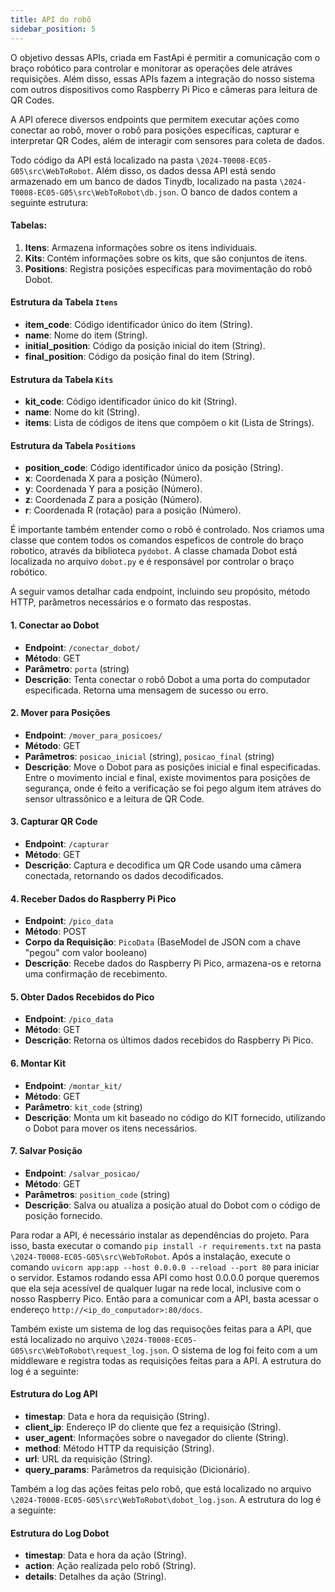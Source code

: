 ```yaml
---
title: API do robô
sidebar_position: 5
---
```


O objetivo dessas APIs, criada em FastApi é permitir a comunicação com o braço robótico para controlar e monitorar as operações dele atráves requisições. Além disso, essas APIs fazem a integração do nosso sistema com outros dispositivos como Raspberry Pi Pico e câmeras para leitura de QR Codes.

A API oferece diversos endpoints que permitem executar ações como conectar ao robô, mover o robô para posições específicas, capturar e interpretar QR Codes, além de interagir com sensores para coleta de dados. 

Todo código da API está localizado na pasta `\2024-T0008-EC05-G05\src\WebToRobot`. Além disso, os dados dessa API está sendo armazenado em um banco de dados Tinydb, localizado na pasta `\2024-T0008-EC05-G05\src\WebToRobot\db.json`. O banco de dados contem a seguinte estrutura:

####  Tabelas:
1. **Itens**: Armazena informações sobre os itens individuais.
2. **Kits**: Contém informações sobre os kits, que são conjuntos de itens.
3. **Positions**: Registra posições específicas para movimentação do robô Dobot.

#### Estrutura da Tabela `Itens`
- **item_code**: Código identificador único do item (String).
- **name**: Nome do item (String).
- **initial_position**: Código da posição inicial do item (String).
- **final_position**: Código da posição final do item (String).

#### Estrutura da Tabela `Kits`
- **kit_code**: Código identificador único do kit (String).
- **name**: Nome do kit (String).
- **items**: Lista de códigos de itens que compõem o kit (Lista de Strings).

#### Estrutura da Tabela `Positions`
- **position_code**: Código identificador único da posição (String).
- **x**: Coordenada X para a posição (Número).
- **y**: Coordenada Y para a posição (Número).
- **z**: Coordenada Z para a posição (Número).
- **r**: Coordenada R (rotação) para a posição (Número).

É importante também entender como o robô é controlado. Nos criamos uma classe que contem todos os comandos espeficos de controle do braço robotico, através da biblioteca `pydobot`. A classe chamada Dobot está localizada no arquivo `dobot.py` e é responsável por controlar o braço robótico.

A seguir vamos detalhar cada endpoint, incluindo seu propósito, método HTTP, parâmetros necessários e o formato das respostas.

#### 1. Conectar ao Dobot
- **Endpoint**: `/conectar_dobot/`
- **Método**: GET
- **Parâmetro**: `porta` (string)
- **Descrição**: Tenta conectar o robô Dobot a uma porta do computador especificada. Retorna uma mensagem de sucesso ou erro.

#### 2. Mover para Posições
- **Endpoint**: `/mover_para_posicoes/`
- **Método**: GET
- **Parâmetros**: `posicao_inicial` (string), `posicao_final` (string)
- **Descrição**: Move o Dobot para as posições inicial e final especificadas. Entre o movimento incial e final, existe movimentos para posições de segurança, onde é feito a verificação se foi pego algum item atráves do sensor ultrassônico e a leitura de QR Code.

#### 3. Capturar QR Code
- **Endpoint**: `/capturar`
- **Método**: GET
- **Descrição**: Captura e decodifica um QR Code usando uma câmera conectada, retornando os dados decodificados.

#### 4. Receber Dados do Raspberry Pi Pico
- **Endpoint**: `/pico_data`
- **Método**: POST
- **Corpo da Requisição**: `PicoData` (BaseModel de JSON com a chave "pegou" com valor booleano)
- **Descrição**: Recebe dados do Raspberry Pi Pico, armazena-os e retorna uma confirmação de recebimento.

#### 5. Obter Dados Recebidos do Pico
- **Endpoint**: `/pico_data`
- **Método**: GET
- **Descrição**: Retorna os últimos dados recebidos do Raspberry Pi Pico.

#### 6. Montar Kit
- **Endpoint**: `/montar_kit/`
- **Método**: GET
- **Parâmetro**: `kit_code` (string)
- **Descrição**: Monta um kit baseado no código do KIT fornecido, utilizando o Dobot para mover os itens necessários.

#### 7. Salvar Posição
- **Endpoint**: `/salvar_posicao/`
- **Método**: GET
- **Parâmetros**: `position_code` (string)
- **Descrição**: Salva ou atualiza a posição atual do Dobot com o código de posição fornecido.


Para rodar a API, é necessário instalar as dependências do projeto. Para isso, basta executar o comando `pip install -r requirements.txt` na pasta `\2024-T0008-EC05-G05\src\WebToRobot`. Após a instalação, execute o comando `uvicorn app:app --host 0.0.0.0 --reload --port 80` para iniciar o servidor. Estamos rodando essa API como host 0.0.0.0 porque queremos que ela seja acessível de qualquer lugar na rede local, inclusive com o nosso Raspberry Pico. Então para a comunicar com a API, basta acessar o endereço `http://<ip_do_computador>:80/docs`.

Também existe um sistema de log das requisoções feitas para a API, que está localizado no arquivo `\2024-T0008-EC05-G05\src\WebToRobot\request_log.json`. O sistema de log foi feito com a um middleware e registra todas as requisições feitas para a API. A estrutura do log é a seguinte:

#### Estrutura do Log API

- **timestap**: Data e hora da requisição (String).
- **client_ip**: Endereço IP do cliente que fez a requisição (String).
- **user_agent**: Informações sobre o navegador do cliente (String).
- **method**: Método HTTP da requisição (String).
- **url**: URL da requisição (String).
- **query_params**: Parâmetros da requisição (Dicionário).
  
Também a log das ações feitas pelo robô, que está localizado no arquivo `\2024-T0008-EC05-G05\src\WebToRobot\dobot_log.json`. A estrutura do log é a seguinte:

#### Estrutura do Log Dobot

- **timestap**: Data e hora da ação (String).
- **action**: Ação realizada pelo robô (String).
- **details**: Detalhes da ação (String).
    